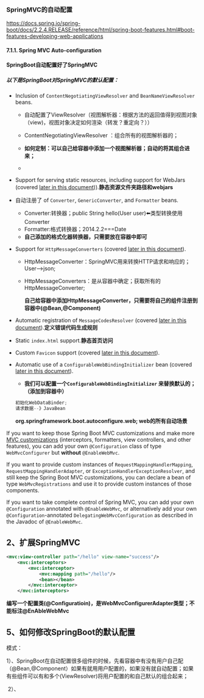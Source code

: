 ### SpringMVC的自动配置

https://docs.spring.io/spring-boot/docs/2.2.4.RELEASE/reference/html/spring-boot-features.html#boot-features-developing-web-applications



#### 7.1.1. Spring MVC Auto-configuration

#### SpringBoot自动配置好了SpringMVC

##### 以下是SpringBoot对SpringMVC的默认配置：

- Inclusion of `ContentNegotiatingViewResolver` and `BeanNameViewResolver` beans.

  - 自动配置了ViewResolver（视图解析器：根据方法的返回值得到视图对象（view)，视图对象决定如何渲染（转发？重定向？））

  - ContentNegotiatingViewResolver ：组合所有的视图解析器的；

  - **如何定制：可以自己给容器中添加一个视图解析器；自动的将其组合进来；**

  - 

    

- Support for serving static resources, including support for WebJars (covered [later in this document](https://docs.spring.io/spring-boot/docs/2.2.4.RELEASE/reference/html/spring-boot-features.html#boot-features-spring-mvc-static-content))).**静态资源文件夹路径和webjars**

- 自动注册了 of `Converter`, `GenericConverter`, and `Formatter` beans.

  - Converter:转换器；public String hello(User user):arrow_left:类型转换使用Converter
  - Formatter:格式转换器；2014.2.2===Date
  - **自己添加的格式化器转换器，只需要放在容器中即可**

- Support for `HttpMessageConverters` (covered [later in this document](https://docs.spring.io/spring-boot/docs/2.2.4.RELEASE/reference/html/spring-boot-features.html#boot-features-spring-mvc-message-converters)).

  - HttpMessageConverter：SpringMVC用来转换HTTP请求和响应的；User-->json;
  - HttpMessageConverters：是从容器中确定；获取所有的HttpMessageConverter;

    **自己给容器中添加HttpMessageConverter，只需要将自己的组件注册到容器中(@Bean,@Component)**

- Automatic registration of `MessageCodesResolver` (covered [later in this document](https://docs.spring.io/spring-boot/docs/2.2.4.RELEASE/reference/html/spring-boot-features.html#boot-features-spring-message-codes)).**定义错误代码生成规则**

- Static `index.html` support.**静态首页访问**

- Custom `Favicon` support (covered [later in this document](https://docs.spring.io/spring-boot/docs/2.2.4.RELEASE/reference/html/spring-boot-features.html#boot-features-spring-mvc-favicon)).

- Automatic use of a `ConfigurableWebBindingInitializer` bean (covered [later in this document](https://docs.spring.io/spring-boot/docs/2.2.4.RELEASE/reference/html/spring-boot-features.html#boot-features-spring-mvc-web-binding-initializer)).

  - **我们可以配置一个`ConfigurableWebBindingInitializer` 来替换默认的；（添加到容器中）**

  ```java
  初始化WebDataBinder;
  请求数据--》JavaBean
  ```

  **org.springframework.boot.autoconfigure.web; web的所有自动场景**

  

If you want to keep those Spring Boot MVC customizations and make more [MVC customizations](https://docs.spring.io/spring/docs/5.2.3.RELEASE/spring-framework-reference/web.html#mvc) (interceptors, formatters, view controllers, and other features), you can add your own `@Configuration` class of type `WebMvcConfigurer` but **without** `@EnableWebMvc`.

If you want to provide custom instances of `RequestMappingHandlerMapping`, `RequestMappingHandlerAdapter`, or `ExceptionHandlerExceptionResolver`, and still keep the Spring Boot MVC customizations, you can declare a bean of type `WebMvcRegistrations` and use it to provide custom instances of those components.

If you want to take complete control of Spring MVC, you can add your own `@Configuration` annotated with `@EnableWebMvc`, or alternatively add your own `@Configuration`-annotated `DelegatingWebMvcConfiguration` as described in the Javadoc of `@EnableWebMvc`.

## 2、扩展SpringMVC

```xml
<mvc:view-controller path="/hello" view-name="success"/>
    <mvc:interceptors>
        <mvc:interceptor>
            <mvc:mapping path="/hello"/>
            <bean></bean>
        </mvc:interceptor>
    </mvc:interceptors>
```

**编写一个配置类(@Configuratioin)，是WebMvcConfigurerAdapter类型；不能标注@EnAbleWebMvc**



## 5、如何修改SpringBoot的默认配置

模式：

​	1）、SpringBoot在自动配置很多组件的时候，先看容器中有没有用户自己配（@Bean,@Component）如果有就用用户配置的，如果没有就自动配置；如果有些组件可以有和多个(ViewResolver)将用户配置的和自己默认的组合起来；

​	2）、

